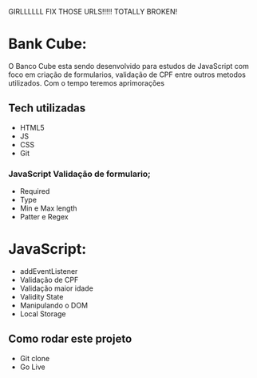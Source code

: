 GIRLLLLLL
FIX THOSE URLS!!!!!
TOTALLY BROKEN!

# Bank Cube:

O Banco Cube esta sendo desenvolvido para estudos de JavaScript com foco em criação de formularios, validação de CPF entre outros metodos utilizados.
Com o tempo teremos aprimorações

## Tech utilizadas

- HTML5
- JS
- CSS
- Git

### JavaScript Validação de formulario;

- Required
- Type
- Min e Max length
- Patter e Regex

# JavaScript:

- addEventListener
- Validação de CPF
- Validação maior idade
- Validity State
- Manipulando o DOM
- Local Storage

## Como rodar este projeto

- Git clone
- Go Live
